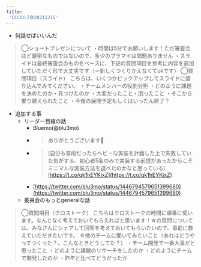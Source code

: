 ```yaml
---
title:
 'CCCのLT会20211215'
---
```


- 何話せばいいんだ

> ◯ショートプレゼンについて
>  ・時間は5分でお願いします！ただ審査会ほど厳密なものではないので、多少のプラマイは問題ありません
>  ・スライドは最終審査会のものをベースに、下記の質問項目を参考に内容を追加していただく形で大丈夫です（＝新しくつくりかえなくてokです）
>  ◯質問項目（スライド）
>  こちらは、いくつかピックアップしてスライドに盛り込んでみてください。
>  ・チームメンバーの役割分担
>  ・どのように課題を決めたのか・見つけたのか
>  ・大変だったこと・困ったこと
>  ・そこから乗り越えられたこと
>  ・今後の展開予定もしくはいったん終了？
- 追加する事
    - リーダー目線の話
        - Bluemo(@blu3mo)
        - > ありがとうございます🙏
        - > (自分も普段だったらヘビーな実装を計画した上で失敗していた気がする、初心者5名のみで実装する前提があったからこそミニマルな実装方法を選べたのかなと思っている) [https://t.co/qk1hEYKixZ](https://t.co/qk1hEYKixZ)
        - [https://twitter.com/blu3mo/status/1446794579651399680](https://twitter.com/blu3mo/status/1446794579651399680)
    - 委員会のもっとgeneralな話

>  ◯質問項目（クロストーク）
>  こちらはクロストークの時間に順番に伺います。なんとなく考えておいてもらえればと思います！☆の質問については、みなさんにシェアして回答を考えておいてもらいたいので、事前に教えていただきたいです。
>  ☆他のチームに聞いてみたいこと（あれはどうやってつくった？、こんなときどうしてた？）
>  ・チーム開発で一番大事だと思ったこと
>  ・どのように課題のリサーチをしたのか
>  ・どのようにチームで開発したのか
>  ・昨年と比べてどうだったか

